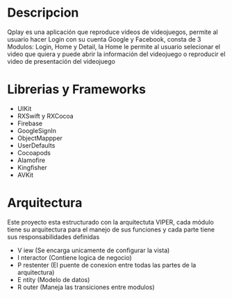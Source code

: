 # Descripcion

Qplay es una aplicación que reproduce videos de videojuegos, permite al usuario hacer Login con su cuenta Google y Facebook, consta de 3 Modulos: Login, Home y Detail, la Home le permite al usuario selecionar el video que quiera y puede abrir la información del videojuego o reproducir el video de presentación del videojuego

# Librerias y Frameworks 
- UIKit
- RXSwift y RXCocoa
- Firebase
- GoogleSignIn
- ObjectMappper
- UserDefaults
- Cocoapods
- Alamofire
- Kingfisher
- AVKit

# Arquitectura

Este proyecto esta estructurado con la arquitectuta VIPER, cada módulo tiene su arquitectura para el manejo de sus funciones y cada parte tiene sus responsabilidades definidas

- V iew (Se encarga unicamente de configurar la vista)
- I nteractor (Contiene logica de negocio)
- P restenter (El puente de conexion entre todas las partes de la arquitectura)
- E ntity (Modelo de datos)
- R outer (Maneja las transiciones entre modulos)
